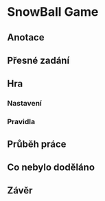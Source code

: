 # SnowBall Game

## Anotace

## Přesné zadání

## Hra

### Nastavení

### Pravidla

## Průběh práce

## Co nebylo doděláno

## Závěr

